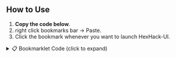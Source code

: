 ## How to Use

1. **Copy the code below**.
2. right click bookmarks bar → Paste.
3. Click the bookmark whenever you want to launch HexHack-UI.

<details>
<summary>📋 Bookmarklet Code (click to expand)</summary>

```javascript
javascript:(function(){
    var u='[https://raw.githubusercontent.com/Alex236508/HexHack-UI/refs/heads/main/UI.js]';
    function inject(code){
        var b=new Blob([code],{type:'application/javascript'});
        var url=URL.createObjectURL(b);
        var s=document.createElement('script');
        s.src=url;
        s.onload=function(){URL.revokeObjectURL(url); console.log('Blob script loaded');};
        s.onerror=function(){alert('Failed to execute blob script');};
        (document.head||document.documentElement).appendChild(s);
    }
    fetch(u)
      .then(function(r){if(!r.ok)throw new Error(r.status); return r.text();})
      .then(inject)
      .catch(function(e){alert('Load failed: '+e);});
})();
